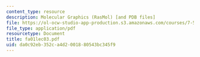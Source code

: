 ```yaml
---
content_type: resource
description: Molecular Graphics (RasMol) [and PDB files]
file: https://ol-ocw-studio-app-production.s3.amazonaws.com/courses/7-51-graduate-biochemistry-fall-2001/da0c92eb352ca4d2001880543bc345f9_fa01lec03.pdf
file_type: application/pdf
resourcetype: Document
title: fa01lec03.pdf
uid: da0c92eb-352c-a4d2-0018-80543bc345f9
---
```

